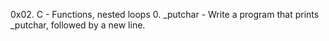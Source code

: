 0x02. C - Functions, nested loops
0. _putchar - Write a program that prints _putchar, followed by a new line.
